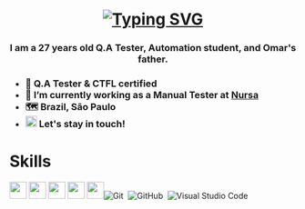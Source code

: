 # <h1 align="center">[![Typing SVG](http://readme-typing-svg.herokuapp.com?color=%2335B0FF&size=30&lines=Hi%2C+I'm+Lucas+Xavier;I'm+a+glitch+hunter)](https://git.io/typing-svg)
 <h3 align="center">I am a 27 years old Q.A Tester, Automation student, and Omar's father. <h3>
 
- 🚀 Q.A Tester & CTFL certified
- 🔭 I’m currently working as a Manual Tester at [Nursa]([https://www.cognizant.com/us/en](https://nursa.com/))
- 🗺️ Brazil, São Paulo
-  <a href="https://www.linkedin.com/in/lucasxavierlucas/"><img src="https://cdn.jsdelivr.net/gh/devicons/devicon/icons/linkedin/linkedin-original.svg" width="20" height="20"></a>  Let's stay in touch!  
    


# Skills
<img src="https://techmoran.com/wp-content/uploads/2022/09/6ph50kzxkz28u8jw482l.webp" width="30" height="30"> <img src="https://upload.wikimedia.org/wikipedia/commons/thumb/4/4c/Typescript_logo_2020.svg/1024px-Typescript_logo_2020.svg.png" width="30" height="30"> <img src="https://qph.cf2.quoracdn.net/main-qimg-28cadbd02699c25a88e5c78d73c7babc" width="30" height="30"> <img src="https://www.opencodez.com/wp-content/uploads/2019/12/cypress-logo.png" width="30" height="30"> <img src="https://pbs.twimg.com/profile_images/570530522607017984/jERP9IrY_400x400.png" width="30" height="30">![Git](https://img.shields.io/badge/-Git-05122A?style=flat&logo=git)&nbsp;
![GitHub](https://img.shields.io/badge/-GitHub-05122A?style=flat&logo=github)&nbsp;
![Visual Studio Code](https://img.shields.io/badge/-Visual%20Studio%20Code-05122A?style=flat&logo=visual-studio-code&logoColor=007ACC)&nbsp;


